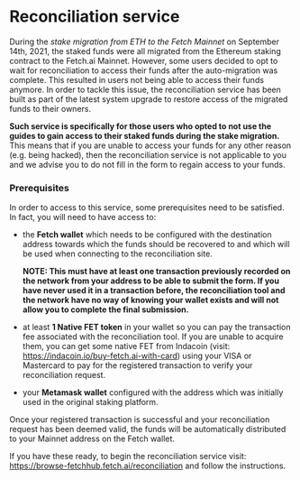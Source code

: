 # Reconciliation service

During the _stake migration from ETH to the Fetch Mainnet_ on September 14th, 2021, the staked funds were all migrated 
from the Ethereum staking contract to the Fetch.ai Mainnet. However, some users decided to opt to wait for 
reconciliation to access their funds after the auto-migration was complete. This resulted in users not being able to 
access their funds anymore. In order to tackle this issue, the reconciliation service has been built as part of the 
latest system upgrade to restore access of the migrated funds to their owners. 

**Such service is specifically for those users who opted to not use the guides to gain access to their staked funds 
during the stake migration.** This means that if you are unable to access your funds for any other reason (e.g. being 
hacked), then the reconciliation service is not applicable to you and we advise you to do not fill in the form to regain 
access to your funds.

### Prerequisites

In order to access to this service, some prerequisites need to be satisfied. In fact, you will need to have access to:

- the **Fetch wallet** which needs to be configured with the destination address towards which the funds should be 
  recovered to and which will be used when connecting to the reconciliation site. 

   **NOTE: This must have at least one transaction previously recorded on the network from your address to be able to 
   submit the form. If you have never used it in a transaction before, the reconciliation tool and the network have no 
   way of knowing your wallet exists and will not allow you to complete the final submission.** 

- at least **1 Native FET token** in your wallet so you can pay the transaction fee associated with the reconciliation 
  tool. If you are unable to acquire them, you can get some native FET from Indacoin (visit: 
  <https://indacoin.io/buy-fetch.ai-with-card>) using your VISA or Mastercard to pay for the registered transaction to 
  verify your reconciliation request. 

- your **Metamask wallet** configured with the address which was initially used in the original staking platform.

Once your registered transaction is successful and your reconciliation request has been deemed valid, the funds will be 
automatically distributed to your Mainnet address on the Fetch wallet. 

If you have these ready, to begin the reconciliation service visit: <https://browse-fetchhub.fetch.ai/reconciliation> 
and follow the instructions.
